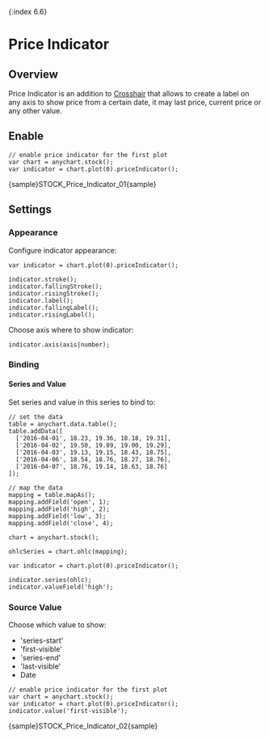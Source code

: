 {:index 6.6}

# Price Indicator

## Overview

Price Indicator is an addition to [Crosshair](Crosshair) that allows to create a label on any axis to show price from a certain date, it may last price, current price or any other value.

## Enable

```
// enable price indicator for the first plot
var chart = anychart.stock();
var indicator = chart.plot(0).priceIndicator();
```

{sample}STOCK\_Price\_Indicator\_01{sample}

## Settings

### Appearance

Configure indicator appearance:

```
var indicator = chart.plot(0).priceIndicator();

indicator.stroke();
indicator.fallingStroke();
indicator.risingStroke();
indicator.label();
indicator.fallingLabel();
indicator.risingLabel();
```

Choose axis where to show indicator:

```
indicator.axis(axis|number);
```
 
### Binding

#### Series and Value

Set series and value in this series to bind to:

```
// set the data
table = anychart.data.table();
table.addData([        
  ['2016-04-01', 18.23, 19.36, 18.18, 19.31],
  ['2016-04-02', 19.50, 19.89, 19.00, 19.29],
  ['2016-04-03', 19.13, 19.15, 18.43, 18.75],
  ['2016-04-06', 18.54, 18.76, 18.27, 18.76],
  ['2016-04-07', 18.76, 19.14, 18.63, 18.76]
]);
  
// map the data
mapping = table.mapAs();
mapping.addField('open', 1);
mapping.addField('high', 2);
mapping.addField('low', 3);
mapping.addField('close', 4);

chart = anychart.stock();

ohlcSeries = chart.ohlc(mapping);

var indicator = chart.plot(0).priceIndicator();

indicator.series(ohlc);
indicator.valueField('high');
```

### Source Value

Choose which value to show:

- 'series-start'
- 'first-visible'
- 'series-end'
- 'last-visible'
- Date

```
// enable price indicator for the first plot
var chart = anychart.stock();
var indicator = chart.plot(0).priceIndicator();
indicator.value('first-visible');
```

{sample}STOCK\_Price\_Indicator\_02{sample}